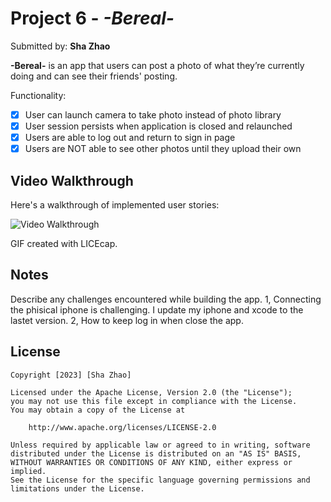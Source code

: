 # Project 6 - *-Bereal-*

Submitted by: **Sha Zhao**

**-Bereal-** is an app that users can post a photo of what they’re currently doing and can see their friends' posting.

Functionality: 
- [X] User can launch camera to take photo instead of photo library
- [X] User session persists when application is closed and relaunched
- [X] Users are able to log out and return to sign in page
- [X] Users are NOT able to see other photos until they upload their own    
 
## Video Walkthrough

Here's a walkthrough of implemented user stories:

<img src='https://github.com/ZSS57/Codepath_Bereal2/blob/main/photoGIF-iphone14-Bereal2.gif' title='Video Walkthrough' width='' alt='Video Walkthrough' />

GIF created with LICEcap.


## Notes

Describe any challenges encountered while building the app.
        1, Connecting the phisical iphone is challenging. I update my iphone and xcode to the lastet version. 
        2, How to keep log in when close the app.

## License

    Copyright [2023] [Sha Zhao]

    Licensed under the Apache License, Version 2.0 (the "License");
    you may not use this file except in compliance with the License.
    You may obtain a copy of the License at

        http://www.apache.org/licenses/LICENSE-2.0

    Unless required by applicable law or agreed to in writing, software
    distributed under the License is distributed on an "AS IS" BASIS,
    WITHOUT WARRANTIES OR CONDITIONS OF ANY KIND, either express or implied.
    See the License for the specific language governing permissions and
    limitations under the License.
